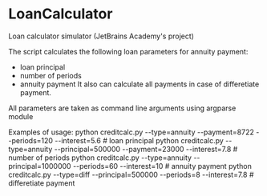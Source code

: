 # LoanCalculator
Loan сalculator simulator (JetBrains Academy's project)

The script calculates the following loan parameters for annuity payment:
- loan principal
- number of periods
- annuity payment
It also can calculate all payments in case of differetiate payment.

All parameters are taken as command line arguments using argparse module

Examples of usage:
python creditcalc.py --type=annuity --payment=8722 --periods=120 --interest=5.6  # loan principal
python creditcalc.py --type=annuity --principal=500000 --payment=23000 --interest=7.8  # number of periods
python creditcalc.py --type=annuity --principal=1000000 --periods=60 --interest=10  # annuity payment
python creditcalc.py --type=diff --principal=500000 --periods=8 --interest=7.8  # differetiate payment

